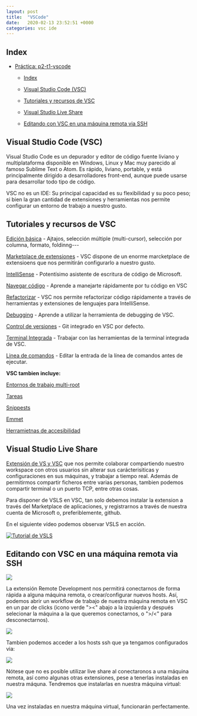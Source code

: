 ```yaml
---
layout: post
title:  "VSCode"
date:   2020-02-13 23:52:51 +0000
categories: vsc ide
---
```


## Index
- [Práctica: p2-t1-vscode](#pr%C3%A1ctica-p2-t1-vscode)
  - [Index](#index)
  
  - [Visual Studio Code (VSC)](#visual-studio-code-vsc)
  
  - [Tutoriales y recursos de VSC](#tutoriales-y-recursos-de-vsc)
  
  - [Visual Studio Live Share](#visual-studio-live-share)
  
  - [Editando con VSC en una máquina remota via SSH](#editando-con-vsc-en-una-m%C3%A1quina-remota-via-ssh)
  
    



## Visual Studio Code (VSC)

Visual Studio Code es un depurador y editor de código fuente liviano y multiplataforma disponible en Windows, Linux y Mac muy parecido al famoso Sublime Text o Atom. Es rápido, liviano, portable, y está principalmente dirigido a desarrolladores front-end, aunque puede usarse para desarrollar todo tipo de código.

VSC no es un IDE: Su principal capacidad es su flexibilidad y su poco peso; si bien la gran cantidad de extensiones y herramientas nos permite configurar un entorno de trabajo a nuestro gusto.



## Tutoriales y recursos de VSC

[Edición básica](https://code.visualstudio.com/docs/editor/codebasics) - Ajtajos, selección múltiple (multi-cursor), selección por columna, formato, foldinng---

[Marketplace de extensiones](https://code.visualstudio.com/docs/editor/extension-gallery) - VSC dispone de un enorme marcketplace de extensioens que nos permitirán configurarlo a nuestro gusto.

[IntelliSense](https://code.visualstudio.com/docs/editor/intellisense) - Potentísimo asistente de escritura de código de Microsoft.

[Navegar código](https://code.visualstudio.com/docs/editor/editingevolved) - Aprende a manejarte rápidamente por tu código en VSC

[Refactorizar](https://code.visualstudio.com/docs/editor/refactoring) - VSC nos permite refactorizar código rápidamente a través de herramientas y extensiones de lenguajes para IntelliSense.

[Debugging](https://code.visualstudio.com/docs/editor/debugging) - Aprende a utilizar la herramienta de debugging de VSC.

[Control de versiones](https://code.visualstudio.com/docs/editor/debugging) - Git integrado en VSC por defecto.

[Terminal Integrada](https://code.visualstudio.com/docs/editor/integrated-terminal) - Trabajar con las herramientas de la terminal integrada de VSC.

[Linea de comandos](https://code.visualstudio.com/docs/editor/command-line) - Editar la entrada de la línea de comandos antes de ejecutar.

**VSC tambien incluye:**

[Entornos de trabajo multi-root](https://code.visualstudio.com/docs/editor/multi-root-workspaces)

[Tareas](https://code.visualstudio.com/docs/editor/tasks)

[Snippests](https://code.visualstudio.com/docs/editor/userdefinedsnippets)

[Emmet](https://code.visualstudio.com/docs/editor/emmet)

[Herramietnas de accesibilidad](https://code.visualstudio.com/docs/editor/accessibility)



## Visual Studio Live Share

[Extensión de VS y VSC](https://code.visualstudio.com/blogs/2017/11/15/live-share) que nos permite colaborar compartiendo nuestro workspace con otros usuarios sin alterar sus carácterisiticas y configuraciones en sus máquinas, y trabajar a tiempo real. Además de permitirmos compartir ficheros entre varias personas, tambien podemos compartir terminal o un puerto TCP, entre otras cosas.

Para disponer de VSLS en VSC, tan solo debemos instalar la extension a través del Marketplace de aplicaciones, y registrarnos a través de nuestra cuenta de Microsoft o, preferiblemente, github.

En el siguiente vídeo podemos observar VSLS en acción.

[![Tutorial de VSLS](https://img.youtube.com/vi/fWXe1HQ1wVA/0.jpg)](https://www.youtube.com/watch?v=fWXe1HQ1wVA)



## Editando con VSC en una máquina remota via SSH

![](https://i.imgur.com/e5wrT2q.png)

La extensión Remote Development nos permitirá conectarnos de forma rápida a alguna máquina remota, o crear/configurar nuevos hosts. Así, podemos abrir un workflow de trabajo de nuestra máquina remota en VSC en un par de clicks (icono verde "><" abajo a la izquierda y después selecionar la máquina a la que queremos conectarnos, o ">/<" para desconectarnos).



![](https://i.imgur.com/yC8URAk.png)

Tambien podemos acceder a los hosts ssh que ya tengamos configurados via:



![](https://i.imgur.com/hVtKfNq.png)

Nótese que no es posible utilizar live share al conectaronos a una máquina remota, así como algunas otras extensiones, pese a tenerlas instaladas en nuestra máquna. Tendremos que instalarlas en nuestra máquina virtual:



![](https://i.imgur.com/F0bCuM4.png)

Una vez instaladas en nuestra máquina virtual, funcionarán perfectamente.